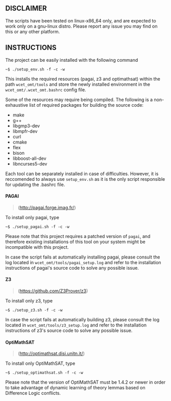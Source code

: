 ## DISCLAIMER

The scripts have been tested on linux-x86_64 only, and are expected
to work only on a gnu-linux distro.
Please report any issue you may find on this or any other platform.


## INSTRUCTIONS

The project can be easily installed with the following command

	~$ ./setup_env.sh -f -c -w

This installs the required resources (pagai, z3 and optimathsat)
within the path `wcet_omt/tools` and store the newly installed
environment in the `wcet_omt/.wcet_omt.bashrc` config file.

Some of the resources may require being compiled. The following
is a non-exhaustive list of required packages for building
the source code:

- make
- g++
- libgmp3-dev
- libmpfr-dev
- curl
- cmake
- flex
- bison
- libboost-all-dev
- libncurses5-dev

Each tool can be separately installed in case of difficulties.
However, it is reccomended to always use `setup_env.sh` as
it is the only script responsible for updating the .bashrc 
file.

#### PAGAI
> (http://pagai.forge.imag.fr/)

To install only pagai, type

    ~$ ./setup_pagai.sh -f -c -w

Please note that this project requires a patched version of
`pagai`, and therefore existing installations of this tool
on your system might be incompatible with this project.

In case the script fails at automatically installing 
pagai, please consult the log located in
`wcet_omt/tools/pagai_setup.log` and refer to the
installation instructions of pagai's source code
to solve any possible issue.

#### Z3
> (https://github.com/Z3Prover/z3)

To install only z3, type

    ~$ ./setup_z3.sh -f -c -w

In case the script fails at automatically building z3,
please consult the log located in `wcet_omt/tools/z3_setup.log`
and refer to the installation instructions of z3's source code
to solve any possible issue.

#### OptiMathSAT
> (http://optimathsat.disi.unitn.it/)

To install only OptiMathSAT, type

    ~$ ./setup_optimathsat.sh -f -c -w

Please note that the version of OptiMathSAT must be 1.4.2 or 
newer in order to take advantage of dynamic learning of theory 
lemmas based on Difference Logic conflicts.
